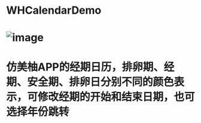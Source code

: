 # WHCalendarDemo
# ![image](https://github.com/vikey10/WHCalendarDemo/blob/master/whcalendardemo.gif)
# 仿美柚APP的经期日历，排卵期、经期、安全期、排卵日分别不同的颜色表示，可修改经期的开始和结束日期，也可选择年份跳转



